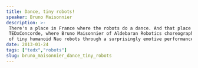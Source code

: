 ```yaml
---
title: Dance, tiny robots!
speaker: Bruno Maisonnier
description: >-
 There's a place in France where the robots do a dance. And that place is
 TEDxConcorde, where Bruno Maisonnier of Aldebaran Robotics choreographs a troupe
 of tiny humanoid Nao robots through a surprisingly emotive performance.
date: 2013-01-24
tags: ["tedx","robots"]
slug: bruno_maisonnier_dance_tiny_robots
---
```


<!--
ad_duration=3.33
event="TEDxConcorde"
external_start_time=0
has_talk_citation=0
intro_duration=11.82
is_subtitle_required="False"
is_talk_featured="True"
language="en"
language_swap="False"
native_language="en"
number_of_related_talks=6
number_of_speakers=1
number_of_subtitled_videos=43
number_of_tags=2
number_of_talk_download_languages=43
number_of_talk_more_resources=0
number_of_talk_recommendations=0
number_of_talks_take_actions=1
post_ad_duration=0.83
published_timestamp="2013-02-26 20:25:54"
recording_date="2013-01-24"
speaker_description="Roboticist"
speaker_is_published=1
speaker_name="Bruno Maisonnier"
talk_more_resources=[]
talk_name="Dance, tiny robots!"
talks_tags=["tedx","robots"]
url_photo_speaker="https://pe.tedcdn.com/images/ted/782d4964cb755a034750404b72cbb98e9929f737_254x191.jpg"
url_photo_talk="https://pe.tedcdn.com/images/ted/adea691a43c5c4487f6c195fa3dd4f0b6ba2dddd_1600x1200.jpg"
url_webpage="https://www.ted.com/talks/bruno_maisonnier_dance_tiny_robots"
video_type_name="TEDx Talk"
-->